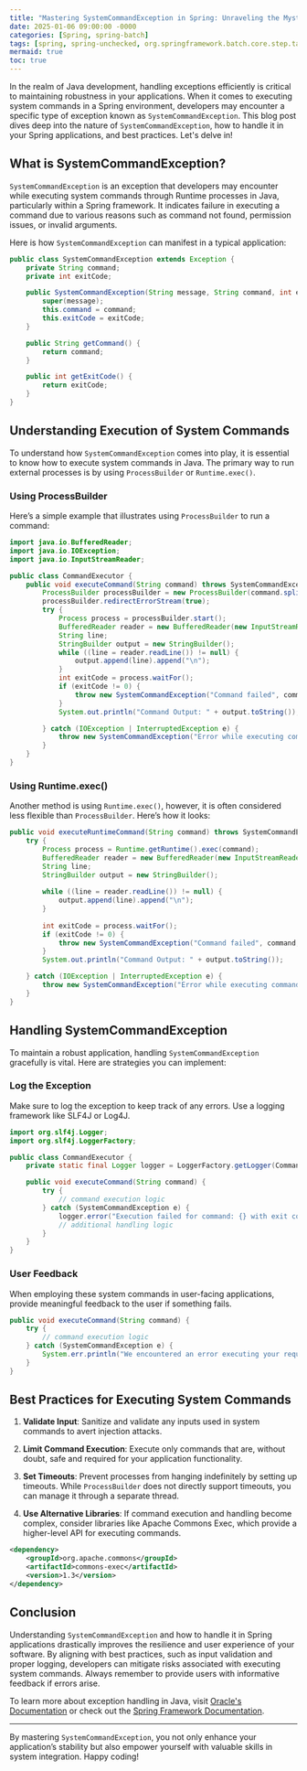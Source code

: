```yaml
---
title: "Mastering SystemCommandException in Spring: Unraveling the Mystery Behind Command Execution Errors"
date: 2025-01-06 09:00:00 -0000
categories: [Spring, spring-batch]
tags: [spring, spring-unchecked, org.springframework.batch.core.step.tasklet]
mermaid: true
toc: true
---
```



In the realm of Java development, handling exceptions efficiently is critical to maintaining robustness in your applications. When it comes to executing system commands in a Spring environment, developers may encounter a specific type of exception known as `SystemCommandException`. This blog post dives deep into the nature of `SystemCommandException`, how to handle it in your Spring applications, and best practices. Let's delve in!

## What is SystemCommandException?

`SystemCommandException` is an exception that developers may encounter while executing system commands through Runtime processes in Java, particularly within a Spring framework. It indicates failure in executing a command due to various reasons such as command not found, permission issues, or invalid arguments.

Here is how `SystemCommandException` can manifest in a typical application:

```java
public class SystemCommandException extends Exception {
    private String command;
    private int exitCode;

    public SystemCommandException(String message, String command, int exitCode) {
        super(message);
        this.command = command;
        this.exitCode = exitCode;
    }

    public String getCommand() {
        return command;
    }

    public int getExitCode() {
        return exitCode;
    }
}
```

## Understanding Execution of System Commands

To understand how `SystemCommandException` comes into play, it is essential to know how to execute system commands in Java. The primary way to run external processes is by using `ProcessBuilder` or `Runtime.exec()`.

### Using ProcessBuilder

Here’s a simple example that illustrates using `ProcessBuilder` to run a command:

```java
import java.io.BufferedReader;
import java.io.IOException;
import java.io.InputStreamReader;

public class CommandExecutor {
    public void executeCommand(String command) throws SystemCommandException {
        ProcessBuilder processBuilder = new ProcessBuilder(command.split(" "));
        processBuilder.redirectErrorStream(true);
        try {
            Process process = processBuilder.start();
            BufferedReader reader = new BufferedReader(new InputStreamReader(process.getInputStream()));
            String line;
            StringBuilder output = new StringBuilder();
            while ((line = reader.readLine()) != null) {
                output.append(line).append("\n");
            }
            int exitCode = process.waitFor();
            if (exitCode != 0) {
                throw new SystemCommandException("Command failed", command, exitCode);
            }
            System.out.println("Command Output: " + output.toString());

        } catch (IOException | InterruptedException e) {
            throw new SystemCommandException("Error while executing command", command, -1);
        }
    }
}
```

### Using Runtime.exec()

Another method is using `Runtime.exec()`, however, it is often considered less flexible than `ProcessBuilder`. Here’s how it looks:

```java
public void executeRuntimeCommand(String command) throws SystemCommandException {
    try {
        Process process = Runtime.getRuntime().exec(command);
        BufferedReader reader = new BufferedReader(new InputStreamReader(process.getInputStream()));
        String line;
        StringBuilder output = new StringBuilder();
        
        while ((line = reader.readLine()) != null) {
            output.append(line).append("\n");
        }
        
        int exitCode = process.waitFor();
        if (exitCode != 0) {
            throw new SystemCommandException("Command failed", command, exitCode);
        }
        System.out.println("Command Output: " + output.toString());

    } catch (IOException | InterruptedException e) {
        throw new SystemCommandException("Error while executing command", command, -1);
    }
}
```

## Handling SystemCommandException

To maintain a robust application, handling `SystemCommandException` gracefully is vital. Here are strategies you can implement:

### Log the Exception

Make sure to log the exception to keep track of any errors. Use a logging framework like SLF4J or Log4J.

```java
import org.slf4j.Logger;
import org.slf4j.LoggerFactory;

public class CommandExecutor {
    private static final Logger logger = LoggerFactory.getLogger(CommandExecutor.class);

    public void executeCommand(String command) {
        try {
            // command execution logic
        } catch (SystemCommandException e) {
            logger.error("Execution failed for command: {} with exit code: {}", e.getCommand(), e.getExitCode());
            // additional handling logic
        }
    }
}
```

### User Feedback

When employing these system commands in user-facing applications, provide meaningful feedback to the user if something fails.

```java
public void executeCommand(String command) {
    try {
        // command execution logic
    } catch (SystemCommandException e) {
        System.err.println("We encountered an error executing your request. Please try again later.");
    }
}
```

## Best Practices for Executing System Commands

1. **Validate Input**: Sanitize and validate any inputs used in system commands to avert injection attacks.

2. **Limit Command Execution**: Execute only commands that are, without doubt, safe and required for your application functionality.

3. **Set Timeouts**: Prevent processes from hanging indefinitely by setting up timeouts. While `ProcessBuilder` does not directly support timeouts, you can manage it through a separate thread.

4. **Use Alternative Libraries**: If command execution and handling become complex, consider libraries like Apache Commons Exec, which provide a higher-level API for executing commands.

```xml
<dependency>
    <groupId>org.apache.commons</groupId>
    <artifactId>commons-exec</artifactId>
    <version>1.3</version>
</dependency>
```

## Conclusion

Understanding `SystemCommandException` and how to handle it in Spring applications drastically improves the resilience and user experience of your software. By aligning with best practices, such as input validation and proper logging, developers can mitigate risks associated with executing system commands. Always remember to provide users with informative feedback if errors arise.

To learn more about exception handling in Java, visit [Oracle's Documentation](https://docs.oracle.com/javase/tutorial/essential/exceptions/index.html) or check out the [Spring Framework Documentation](https://docs.spring.io/spring-framework/docs/current/reference/html/integration.html). 

---

By mastering `SystemCommandException`, you not only enhance your application’s stability but also empower yourself with valuable skills in system integration. Happy coding!
